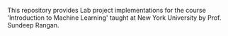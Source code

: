 This repository provides Lab project implementations for the course 'Introduction to Machine Learning' taught at New York University by Prof. Sundeep Rangan. 

